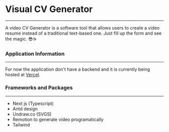 # Visual CV Generator

---
A video CV Generator is a software tool that allows users to create a video
resume instead of a traditional text-based one. Just fill up the form and see the magic. 😎☕

### Application Information

---

For now the application don't have a backend and it is 
currently being hosted at [Vercel](https://visual-resume.vercel.app).


### Frameworks and Packages

---

- Next js (Typescript)
- Antd design
- Undraw.co (SVGS)
- Remotion to generate video programatically
- Tailwind

